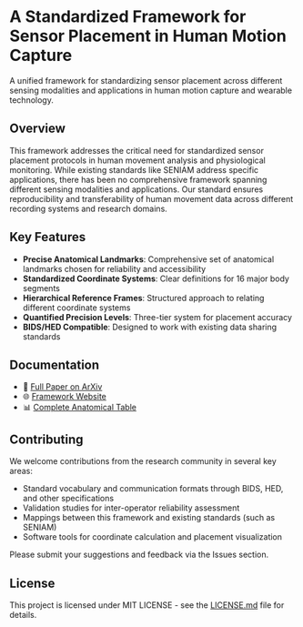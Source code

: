 # A Standardized Framework for Sensor Placement in Human Motion Capture

A unified framework for standardizing sensor placement across different sensing modalities and applications in human motion capture and wearable technology.

## Overview

This framework addresses the critical need for standardized sensor placement protocols in human movement analysis and physiological monitoring. While existing standards like SENIAM address specific applications, there has been no comprehensive framework spanning different sensing modalities and applications. Our standard ensures reproducibility and transferability of human movement data across different recording systems and research domains.

## Key Features

- **Precise Anatomical Landmarks**: Comprehensive set of anatomical landmarks chosen for reliability and accessibility
- **Standardized Coordinate Systems**: Clear definitions for 16 major body segments
- **Hierarchical Reference Frames**: Structured approach to relating different coordinate systems
- **Quantified Precision Levels**: Three-tier system for placement accuracy
- **BIDS/HED Compatible**: Designed to work with existing data sharing standards

## Documentation

- 📖 [Full Paper on ArXiv](https://doi.org/10.48550/arXiv.2412.21159)
- 🌐 [Framework Website](https://human-sensor-placement.github.io)
- 📊 [Complete Anatomical Table](https://human-sensor-placement.github.io/anatomical_table.html)

## Contributing

We welcome contributions from the research community in several key areas:

- Standard vocabulary and communication formats through BIDS, HED, and other specifications
- Validation studies for inter-operator reliability assessment
- Mappings between this framework and existing standards (such as SENIAM)
- Software tools for coordinate calculation and placement visualization

Please submit your suggestions and feedback via the Issues section.

## License

This project is licensed under MIT LICENSE - see the [LICENSE.md](LICENSE.md) file for details.
